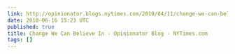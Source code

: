 ```yaml
---
link: http://opinionator.blogs.nytimes.com/2010/04/11/change-we-can-believe-in/
date: 2010-06-16 15:23 UTC
published: true
title: Change We Can Believe In - Opinionator Blog - NYTimes.com
tags: []
---
```




